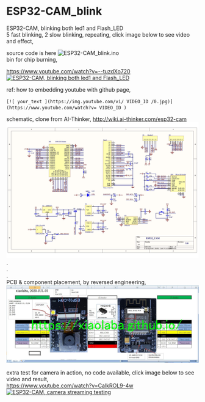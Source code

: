 # ESP32-CAM_blink
ESP32-CAM, blinking both led1 and Flash_LED  
5 fast blinking, 2 slow blinking, repeating, click image below to see video and effect,

source code is here ![ESP32-CAM_blink.ino](ESP32-CAM_blink.ino)  
bin for chip burning, 


https://www.youtube.com/watch?v=--tuzdXo720  
[![ESP32-CAM, blinking both led1 and Flash_LED](https://img.youtube.com/vi/--tuzdXo720/0.jpg)](https://www.youtube.com/watch?v=--tuzdXo720)




ref: how to embedding youtube with github page,  
```  
[![ your_text ](https://img.youtube.com/vi/ VIDEO_ID /0.jpg)](https://www.youtube.com/watch?v= VIDEO_ID )
```  
  
  
schematic, clone from AI-Thinker, http://wiki.ai-thinker.com/esp32-cam
![ESP32-CAM_SCHEMATIC.jpg](ESP32-CAM_SCHEMATIC.jpg)  
.  
.  
.  
PCB & component placement, by reversed engineering,  
![ESP32-CAM_COMPONENT.JPG](ESP32-CAM_COMPONENT.JPG)  


extra test for camera in action, no code available, click image below to see video and result,  
https://www.youtube.com/watch?v=CalkROL9-4w  
[![ESP32-CAM, camera streaming testing](https://img.youtube.com/vi/CalkROL9-4w/0.jpg)](https://www.youtube.com/watch?v=CalkROL9-4w)
